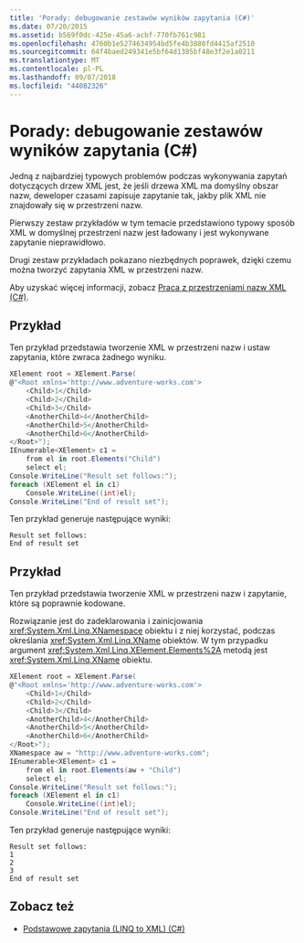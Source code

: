 ```yaml
---
title: 'Porady: debugowanie zestawów wyników zapytania (C#)'
ms.date: 07/20/2015
ms.assetid: b569f0dc-425e-45a6-acbf-770fb761c981
ms.openlocfilehash: 4760b1e5274634954bd5fe4b3880fd4415af2510
ms.sourcegitcommit: 64f4baed249341e5bf64d1385bf48e3f2e1a0211
ms.translationtype: MT
ms.contentlocale: pl-PL
ms.lasthandoff: 09/07/2018
ms.locfileid: "44082326"
---
```

# <a name="how-to-debug-empty-query-results-sets-c"></a>Porady: debugowanie zestawów wyników zapytania (C#)
Jedną z najbardziej typowych problemów podczas wykonywania zapytań dotyczących drzew XML jest, że jeśli drzewa XML ma domyślny obszar nazw, deweloper czasami zapisuje zapytanie tak, jakby plik XML nie znajdowały się w przestrzeni nazw.  
  
 Pierwszy zestaw przykładów w tym temacie przedstawiono typowy sposób XML w domyślnej przestrzeni nazw jest ładowany i jest wykonywane zapytanie nieprawidłowo.  
  
 Drugi zestaw przykładach pokazano niezbędnych poprawek, dzięki czemu można tworzyć zapytania XML w przestrzeni nazw.  
  
 Aby uzyskać więcej informacji, zobacz [Praca z przestrzeniami nazw XML (C#)](../../../../csharp/programming-guide/concepts/linq/working-with-xml-namespaces.md).  
  
## <a name="example"></a>Przykład  
 Ten przykład przedstawia tworzenie XML w przestrzeni nazw i ustaw zapytania, które zwraca żadnego wyniku.  
  
```csharp  
XElement root = XElement.Parse(  
@"<Root xmlns='http://www.adventure-works.com'>  
    <Child>1</Child>  
    <Child>2</Child>  
    <Child>3</Child>  
    <AnotherChild>4</AnotherChild>  
    <AnotherChild>5</AnotherChild>  
    <AnotherChild>6</AnotherChild>  
</Root>");  
IEnumerable<XElement> c1 =  
    from el in root.Elements("Child")  
    select el;  
Console.WriteLine("Result set follows:");  
foreach (XElement el in c1)  
    Console.WriteLine((int)el);  
Console.WriteLine("End of result set");  
```  
  
 Ten przykład generuje następujące wyniki:  
  
```  
Result set follows:  
End of result set  
```  
  
## <a name="example"></a>Przykład  
 Ten przykład przedstawia tworzenie XML w przestrzeni nazw i zapytanie, które są poprawnie kodowane.  
  
 Rozwiązanie jest do zadeklarowania i zainicjowania <xref:System.Xml.Linq.XNamespace> obiektu i z niej korzystać, podczas określania <xref:System.Xml.Linq.XName> obiektów. W tym przypadku argument <xref:System.Xml.Linq.XElement.Elements%2A> metodą jest <xref:System.Xml.Linq.XName> obiektu.  
  
```csharp  
XElement root = XElement.Parse(  
@"<Root xmlns='http://www.adventure-works.com'>  
    <Child>1</Child>  
    <Child>2</Child>  
    <Child>3</Child>  
    <AnotherChild>4</AnotherChild>  
    <AnotherChild>5</AnotherChild>  
    <AnotherChild>6</AnotherChild>  
</Root>");  
XNamespace aw = "http://www.adventure-works.com";  
IEnumerable<XElement> c1 =  
    from el in root.Elements(aw + "Child")  
    select el;  
Console.WriteLine("Result set follows:");  
foreach (XElement el in c1)  
    Console.WriteLine((int)el);  
Console.WriteLine("End of result set");  
```  
  
 Ten przykład generuje następujące wyniki:  
  
```  
Result set follows:  
1  
2  
3  
End of result set  
```  
  
## <a name="see-also"></a>Zobacz też

- [Podstawowe zapytania (LINQ to XML) (C#)](../../../../csharp/programming-guide/concepts/linq/basic-queries-linq-to-xml.md)
